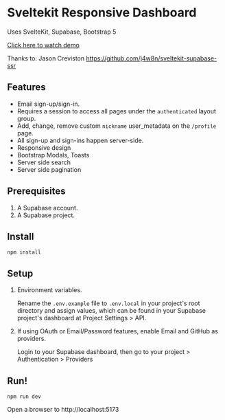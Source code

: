

# Sveltekit Responsive Dashboard

Uses SvelteKit, Supabase, Bootstrap 5

[Click here to watch demo](https://www.youtube.com/watch?v=KniBym_hbYk)

Thanks to:
Jason Creviston
https://github.com/j4w8n/sveltekit-supabase-ssr

## Features

- Email sign-up/sign-in.
- Requires a session to access all pages under the `authenticated` layout group.
- Add, change, remove custom `nickname` user_metadata on the `/profile` page.
- All sign-up and sign-ins happen server-side.
- Responsive design 
- Bootstrap Modals, Toasts
- Server side search
- Server side pagination

## Prerequisites

1. A Supabase account.
2. A Supabase project.

## Install

```
npm install
```

## Setup

1. Environment variables.
    
    Rename the `.env.example` file to `.env.local` in your project's root directory and assign values, which can be found in your Supabase project's dashboard at Project Settings > API. 

2. If using OAuth or Email/Password features, enable Email and GitHub as providers.

    Login to your Supabase dashboard, then go to your project > Authentication > Providers

## Run!

```
npm run dev
```

Open a browser to http://localhost:5173
